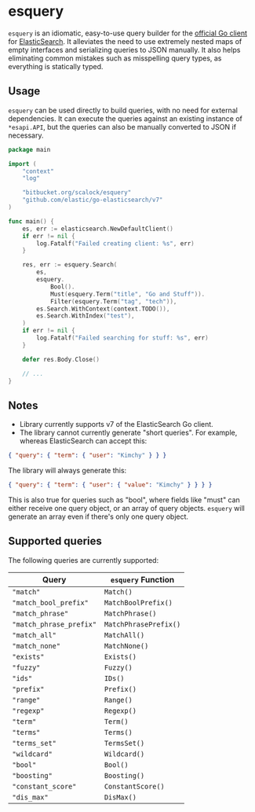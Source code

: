 # esquery

`esquery` is an idiomatic, easy-to-use query builder for the [official Go client](https://github.com/elastic/go-elasticsearch) for [ElasticSearch](https://www.elastic.co/products/elasticsearch). It alleviates the need to use extremely nested maps of empty interfaces and serializing queries to JSON manually. It also helps eliminating common mistakes such as misspelling query types, as everything is statically typed.

## Usage

`esquery` can be used directly to build queries, with no need for external dependencies. It can execute the queries against an existing instance of `*esapi.API`, but the queries can also be manually converted to JSON if necessary.

```go
package main

import (
	"context"
	"log"

	"bitbucket.org/scalock/esquery"
	"github.com/elastic/go-elasticsearch/v7"
)

func main() {
	es, err := elasticsearch.NewDefaultClient()
	if err != nil {
		log.Fatalf("Failed creating client: %s", err)
	}

	res, err := esquery.Search(
		es,
		esquery.
			Bool().
			Must(esquery.Term("title", "Go and Stuff")).
			Filter(esquery.Term("tag", "tech")),
		es.Search.WithContext(context.TODO()),
		es.Search.WithIndex("test"),
	)
	if err != nil {
		log.Fatalf("Failed searching for stuff: %s", err)
	}

	defer res.Body.Close()

	// ...
}
```

## Notes

* Library currently supports v7 of the ElasticSearch Go client.
* The library cannot currently generate "short queries". For example, whereas
  ElasticSearch can accept this:

```json
{ "query": { "term": { "user": "Kimchy" } } }
```

  The library will always generate this:

```json
{ "query": { "term": { "user": { "value": "Kimchy" } } } }
```

  This is also true for queries such as "bool", where fields like "must" can
  either receive one query object, or an array of query objects. `esquery` will
  generate an array even if there's only one query object.

## Supported queries

The following queries are currently supported:

| Query                   | `esquery` Function    |
| ------------------------|---------------------- |
| `"match"`               | `Match()`             |
| `"match_bool_prefix"`   | `MatchBoolPrefix()`   |
| `"match_phrase"`        | `MatchPhrase()`       |
| `"match_phrase_prefix"` | `MatchPhrasePrefix()` |
| `"match_all"`           | `MatchAll()`          |
| `"match_none"`          | `MatchNone()`         |
| `"exists"`              | `Exists()`            |
| `"fuzzy"`               | `Fuzzy()`             |
| `"ids"`                 | `IDs()`               |
| `"prefix"`              | `Prefix()`            |
| `"range"`               | `Range()`             |
| `"regexp"`              | `Regexp()`            |
| `"term"`                | `Term()`              |
| `"terms"`               | `Terms()`             |
| `"terms_set"`           | `TermsSet()`          |
| `"wildcard"`            | `Wildcard()`          |
| `"bool"`                | `Bool()`              |
| `"boosting"`            | `Boosting()`          |
| `"constant_score"`      | `ConstantScore()`     |
| `"dis_max"`             | `DisMax()`            |
